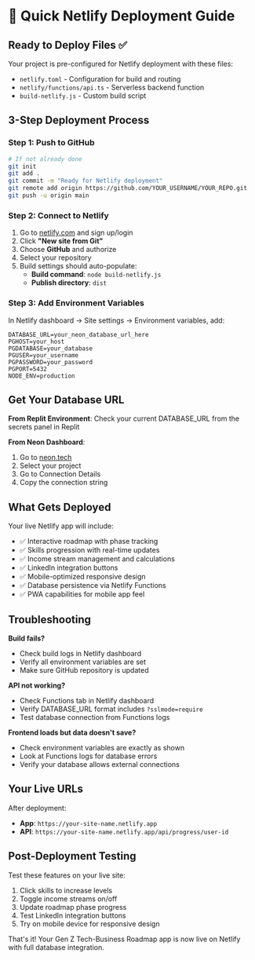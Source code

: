 # 🚀 Quick Netlify Deployment Guide

## Ready to Deploy Files ✅

Your project is pre-configured for Netlify deployment with these files:
- `netlify.toml` - Configuration for build and routing
- `netlify/functions/api.ts` - Serverless backend function  
- `build-netlify.js` - Custom build script

## 3-Step Deployment Process

### Step 1: Push to GitHub
```bash
# If not already done
git init
git add .
git commit -m "Ready for Netlify deployment"
git remote add origin https://github.com/YOUR_USERNAME/YOUR_REPO.git
git push -u origin main
```

### Step 2: Connect to Netlify
1. Go to [netlify.com](https://netlify.com) and sign up/login
2. Click **"New site from Git"**
3. Choose **GitHub** and authorize
4. Select your repository
5. Build settings should auto-populate:
   - **Build command**: `node build-netlify.js`
   - **Publish directory**: `dist`

### Step 3: Add Environment Variables
In Netlify dashboard → Site settings → Environment variables, add:

```
DATABASE_URL=your_neon_database_url_here
PGHOST=your_host
PGDATABASE=your_database
PGUSER=your_username  
PGPASSWORD=your_password
PGPORT=5432
NODE_ENV=production
```

## Get Your Database URL

**From Replit Environment**: 
Check your current DATABASE_URL from the secrets panel in Replit

**From Neon Dashboard**:
1. Go to [neon.tech](https://neon.tech)
2. Select your project
3. Go to Connection Details
4. Copy the connection string

## What Gets Deployed

Your live Netlify app will include:
- ✅ Interactive roadmap with phase tracking
- ✅ Skills progression with real-time updates
- ✅ Income stream management and calculations
- ✅ LinkedIn integration buttons
- ✅ Mobile-optimized responsive design
- ✅ Database persistence via Netlify Functions
- ✅ PWA capabilities for mobile app feel

## Troubleshooting

**Build fails?**
- Check build logs in Netlify dashboard
- Verify all environment variables are set
- Make sure GitHub repository is updated

**API not working?**
- Check Functions tab in Netlify dashboard  
- Verify DATABASE_URL format includes `?sslmode=require`
- Test database connection from Functions logs

**Frontend loads but data doesn't save?**
- Check environment variables are exactly as shown
- Look at Functions logs for database errors
- Verify your database allows external connections

## Your Live URLs

After deployment:
- **App**: `https://your-site-name.netlify.app`
- **API**: `https://your-site-name.netlify.app/api/progress/user-id`

## Post-Deployment Testing

Test these features on your live site:
1. Click skills to increase levels
2. Toggle income streams on/off
3. Update roadmap phase progress
4. Test LinkedIn integration buttons
5. Try on mobile device for responsive design

That's it! Your Gen Z Tech-Business Roadmap app is now live on Netlify with full database integration.